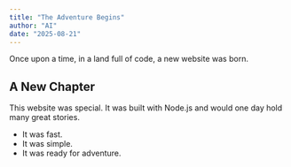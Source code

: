 ```yaml
---
title: "The Adventure Begins"
author: "AI"
date: "2025-08-21"
---
```


Once upon a time, in a land full of code, a new website was born.

## A New Chapter
This website was special. It was built with Node.js and would one day hold many great stories.

* It was fast.
* It was simple.
* It was ready for adventure.